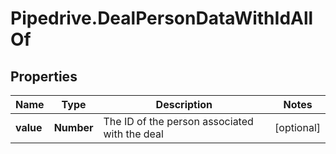 # Pipedrive.DealPersonDataWithIdAllOf

## Properties

Name | Type | Description | Notes
------------ | ------------- | ------------- | -------------
**value** | **Number** | The ID of the person associated with the deal | [optional] 


